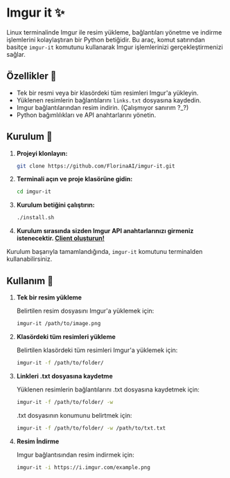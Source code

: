 # Imgur it ✨

Linux terminalinde Imgur ile resim yükleme, bağlantıları yönetme ve indirme işlemlerini kolaylaştıran bir Python betiğidir. Bu araç, komut satırından basitçe `imgur-it` komutunu kullanarak Imgur işlemlerinizi gerçekleştirmenizi sağlar.
 
## Özellikler 🌸

- Tek bir resmi veya bir klasördeki tüm resimleri Imgur'a yükleyin.
- Yüklenen resimlerin bağlantılarını `links.txt` dosyasına kaydedin.
- Imgur bağlantılarından resim indirin. (Çalışmıyor sanırım ?_?)
- Python bağımlılıkları ve API anahtarlarını yönetin.

## Kurulum 💖

1. **Projeyi klonlayın:**
   ```bash
   git clone https://github.com/FlorinaAI/imgur-it.git
   ```

2. **Terminali açın ve proje klasörüne gidin:**
   ```bash
   cd imgur-it
   ```

3. **Kurulum betiğini çalıştırın:**
    ```bash
    ./install.sh
    ```
4. **Kurulum sırasında sizden Imgur API anahtarlarınızı girmeniz istenecektir. [Client oluşturun!](https://api.imgur.com/oauth2/addclient)**
   
Kurulum başarıyla tamamlandığında, `imgur-it` komutunu terminalden kullanabilirsiniz.

## Kullanım 🎀

1. **Tek bir resim yükleme**

   Belirtilen resim dosyasını Imgur'a yüklemek için:

   ```bash
   imgur-it /path/to/image.png
   ```

2. **Klasördeki tüm resimleri yükleme**

   Belirtilen klasördeki tüm resimleri Imgur'a yüklemek için:

   ```bash
   imgur-it -f /path/to/folder/
   ```

3. **Linkleri .txt dosyasına kaydetme**

   Yüklenen resimlerin bağlantılarını .txt dosyasına kaydetmek için:

   ```bash
   imgur-it -f /path/to/folder/ -w
   ```
   .txt dosyasının konumunu belirtmek için:

   ```bash
   imgur-it -f /path/to/folder/ -w /path/to/txt.txt
   ```

4. **Resim İndirme**

   Imgur bağlantısından resim indirmek için:

   ```bash
   imgur-it -i https://i.imgur.com/example.png
   ```
